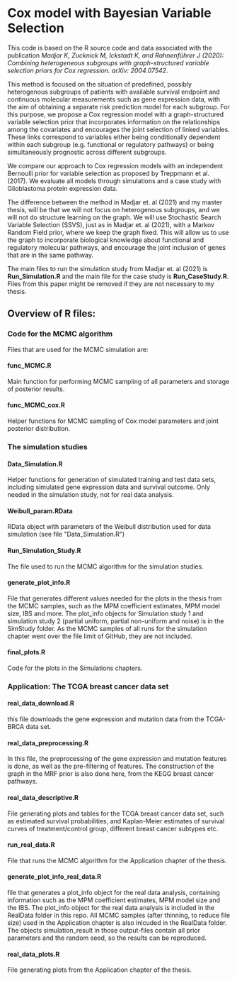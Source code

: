 # Cox model with Bayesian Variable Selection 

This code is based on the R source code and data associated with the publication *Madjar K, Zucknick M, Ickstadt K, and Rahnenführer J (2020): Combining heterogeneous subgroups with graph-structured variable selection priors for Cox regression. arXiv: 2004.07542*.

This method is focused on the situation of predefined, possibly heterogenous subgroups of patients with available survival endpoint and continuous molecular measurements such as gene expression
data, with the aim of obtaining a separate risk prediction model for each subgroup.
For this purpose, we propose a Cox regression model with a graph-structured variable selection prior that incorporates information on the relationships among the covariates and encourages the joint selection of linked variables.
These links correspond to variables either being conditionally dependent within each subgroup (e.g. functional or regulatory pathways) or being simultaneously prognostic across different subgroups.

We compare our approach to Cox regression models with an independent Bernoulli prior for variable selection as proposed by Treppmann et al. (2017).
We evaluate all models through simulations and a case study with Glioblastoma protein expression data.


The difference between the method in Madjar et. al (2021) and my master thesis, will be that we will not focus on heterogenous subgroups, and we will not do structure learning on the graph.
We will use Stochastic Search Variable Selection (SSVS), just as in Madjar et. al (2021), with a Markov Random Field prior, where we keep the graph fixed. This will allow us to use the
graph to incorporate biological knowledge about functional and regulatory molecular pathways, and encourage the joint inclusion of genes that are in the same pathway.



The main files to run the simulation study from Madjar et. al (2021) is **Run_Simulation.R** and the main file for the case study is **Run_CaseStudy.R**. Files from
this paper might be removed if they are not necessary to my thesis.

## Overview of R files:

### Code for the MCMC algorithm
Files that are used for the MCMC simulation are:


#### func_MCMC.R
Main function for performing MCMC sampling of all parameters and storage of posterior results.

#### func_MCMC_cox.R
Helper functions for MCMC sampling of Cox model parameters and joint posterior distribution.


### The simulation studies


#### Data_Simulation.R
Helper functions for generation of simulated training and test data sets, including simulated gene expression data and survival outcome. 
Only needed in the simulation study, not for real data analysis.

#### Weibull_param.RData
RData object with parameters of the Weibull distribution used for data simulation (see file "Data_Simulation.R")

#### Run_Simulation_Study.R
The file used to run the MCMC algorithm for the simulation studies. 

#### generate_plot_info.R
File that generates different values needed for the plots in the thesis from the MCMC samples, such as the MPM coefficient estimates, MPM model size, IBS and more. The plot_info objects for Simulation study 1 and simulation study 2 (partial uniform, partial non-uniform and noise) is in the SimStudy folder. As the MCMC samples of all runs for the simulation chapter went over the file limit of GitHub, they are not included.

#### final_plots.R
Code for the plots in the Simulations chapters.


### Application: The TCGA breast cancer data set

#### real_data_download.R
this file downloads the gene expression and mutation data from the TCGA-BRCA data set.

#### real_data_preprocessing.R
In this file, the preprocessing of the gene expression and mutation features is done, as well as the pre-filtering of features. The construction of the graph in the MRF prior is also done here, from the KEGG breast cancer pathways.

#### real_data_descriptive.R
File generating plots and tables for the TCGA breast cancer data set, such as estimated survival probabilities, and Kaplan-Meier estimates of survival curves of treatment/control group, different breast cancer subtypes etc.

#### run_real_data.R
File that runs the MCMC algorithm for the Application chapter of the thesis.

#### generate_plot_info_real_data.R
file that generates a plot_info object for the real data analysis, containing information such as the MPM coefficient estimates, MPM model size and the IBS. The plot_info object for the real data analysis is included in the RealData folder in this repo. All MCMC samples (after thinning, to reduce file size) used in the Application chapter is also inlcuded in the RealData folder. The objects simulation_result in those output-files contain all prior parameters and the random seed, so the results can be reproduced.


#### real_data_plots.R
File generating plots from the Application chapter of the thesis.



